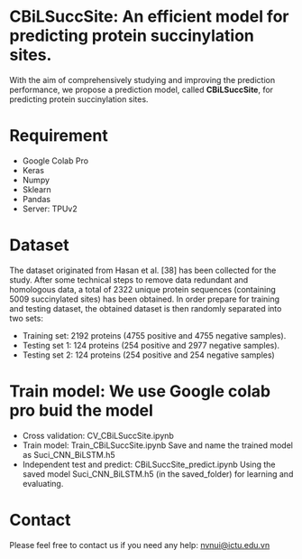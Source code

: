 # CBiLSuccSite: An efficient model for predicting protein succinylation sites.
With the aim of comprehensively studying and improving the prediction performance, we propose a prediction model, called **CBiLSuccSite**, for predicting protein succinylation sites.
# Requirement
- Google Colab Pro
- Keras
- Numpy
- Sklearn
- Pandas
- Server: TPUv2
# Dataset
The dataset originated from Hasan et al. [38] has been collected for the study. After some technical steps to remove data redundant and homologous data, a total of 2322 unique protein sequences (containing 5009 succinylated sites) has been obtained. 
In order prepare for training and testing dataset, the obtained dataset is then randomly separated into two sets: 
-  Training set: 2192 proteins (4755 positive and 4755 negative samples).
-  Testing set 1: 124 proteins (254 positive and 2977 negative samples).
-  Testing set 2: 124 proteins (254 positive and 254 negative samples)

# Train model: We use Google colab pro buid the model
  - Cross validation: CV_CBiLSuccSite.ipynb
  -  Train model: Train_CBiLSuccSite.ipynb
        Save and name the trained model as Suci_CNN_BiLSTM.h5
  - Independent test and predict: CBiLSuccSite_predict.ipynb
        Using the saved model Suci_CNN_BiLSTM.h5 (in the saved_folder) for learning and evaluating.

# Contact
Please feel free to contact us if you need any help: nvnui@ictu.edu.vn
